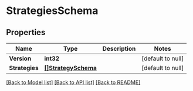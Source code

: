# StrategiesSchema

## Properties
Name | Type | Description | Notes
------------ | ------------- | ------------- | -------------
**Version** | **int32** |  | [default to null]
**Strategies** | [**[]StrategySchema**](strategySchema.md) |  | [default to null]

[[Back to Model list]](../README.md#documentation-for-models) [[Back to API list]](../README.md#documentation-for-api-endpoints) [[Back to README]](../README.md)

